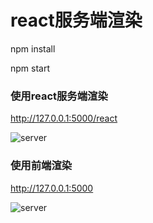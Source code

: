 # react服务端渲染

npm install

npm start


### 使用react服务端渲染

http://127.0.0.1:5000/react

![server](https://cdn.leoao.com/react863821873.jpeg)


### 使用前端渲染

http://127.0.0.1:5000

![server](https://cdn.leoao.com/react123564353.jpeg)
